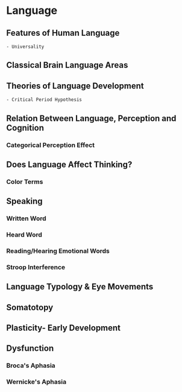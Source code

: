 # Language

## Features of Human Language

    - Universality

## Classical Brain Language Areas

## Theories of Language Development

    - Critical Period Hypothesis

## Relation Between Language, Perception and Cognition

### Categorical Perception Effect

## Does Language Affect Thinking?

### Color Terms

## Speaking

### Written Word

### Heard Word

### Reading/Hearing Emotional Words

### Stroop Interference

## Language Typology & Eye Movements

## Somatotopy

## Plasticity- Early Development

## Dysfunction

### Broca's Aphasia

### Wernicke's Aphasia
